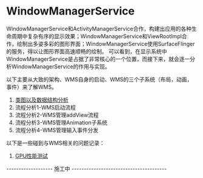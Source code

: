 # WindowManagerService

WindowManagerService和ActivityManagerService合作，构建出应用的各种生命周期中复杂有序的显示效果；WindowManagerService和ViewRootImpl合作，绘制出多姿多彩的图形界面；WindowManagerService使用SurfaceFlinger的服务，得以让图形界面高速顺畅的绘制。
可以看到，在显示系统中WindowManagerService是占据了非常核心的一个位置，而接下来，就会逐一分析WindowManagerService的作用与实现。

以下主要从大致的架构、WMS自身的启动、WMS的三个子系统（布局，动画，事件）来了解WMS。

1. [类图以及数据结构分析](./doc/概述管理范围/类图与数据结构分析.md)
2. 流程分析1-WMS启动流程
3. 流程分析2-WMS管理addView流程
4. 流程分析3-WMS管理Animation子系统
5. 流程分析4-WMS管理输入事件分发

以下是一些碰到与WMS相关的问题记录：

1. [GPU性能测试](./doc/杂项/GPU性能测试.md)

-------------------  施工中  ---------------------------------------